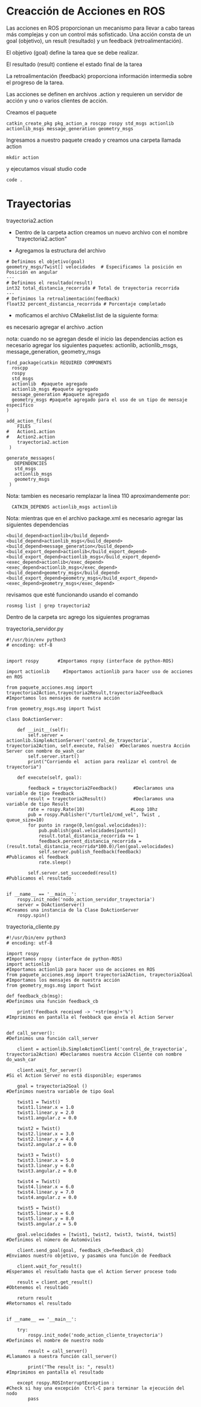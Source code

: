 # Creacción de Acciones en ROS

Las acciones en ROS proporcionan un mecanismo para llevar a cabo tareas más complejas y con un control más sofisticado. Una acción consta de un goal (objetivo), un result (resultado) y un feedback (retroalimentación).

El objetivo (goal) define la tarea que se debe realizar.

El resultado (result) contiene el estado final de la tarea

La retroalimentación (feedback) proporciona información intermedia sobre el progreso de la tarea.

Las acciones se definen en archivos .action y requieren un servidor de acción y uno o varios clientes de acción.

Creamos el paquete 
```
catkin_create_pkg pkg_action_a roscpp rospy std_msgs actionlib actionlib_msgs message_generation geometry_msgs 
```

Ingresamos a nuestro paquete creado y creamos una carpeta llamada action

```
mkdir action
```
y ejecutamos visual studio code

```
code .
```

# Trayectorias

trayectoria2.action

* Dentro de la carpeta action creamos un nuevo archivo con el nombre "trayectoria2.action"

* Agregamos la estructura del archivo
```
# Definimos el objetivo(goal)
geometry_msgs/Twist[] velocidades  # Especificamos la posición en Posición en angular
---
# Definimos el resultado(result)
int32 total_distancia_recorrida # Total de trayectoria recorrida
---
# Definimos la retroalimentación(feedback)
float32 percent_distancia_recorrida # Porcentaje completado
```

* moficamos el archivo CMakelist.list de la siguiente forma:

es necesario agregar el archivo .action

nota: cuando no se agregan desde el inicio las dependencias action es necesario agregar  los siguientes paquetes: actionlib, actionlib_msgs, message_generation, geometry_msgs

```
find_package(catkin REQUIRED COMPONENTS
  roscpp
  rospy
  std_msgs
  actionlib  #paquete agregado
  actionlib_msgs #paquete agregado
  message_generation #paquete agregado
  geometry_msgs #paquete agregado para el uso de un tipo de mensaje específico
)

add_action_files(
    FILES
#   Action1.action
#   Action2.action
    trayectoria2.action
 )

generate_messages(
   DEPENDENCIES
   std_msgs
   actionlib_msgs
   geometry_msgs
 )
```
Nota: tambien es necesario remplazar la linea 110 aproximandemente por:

```
  CATKIN_DEPENDS actionlib_msgs actionlib
```

Nota: mientras que en el archivo package.xml es necesario agregar las siguientes dependencias 

```
<build_depend>actionlib</build_depend>
<build_depend>actionlib_msgs</build_depend>
<build_depend>message_generation</build_depend>
<build_export_depend>actionlib</build_export_depend>
<build_export_depend>actionlib_msgs</build_export_depend>
<exec_depend>actionlib</exec_depend>
<exec_depend>actionlib_msgs</exec_depend>
<build_depend>geometry_msgs</build_depend>
<build_export_depend>geometry_msgs</build_export_depend>
<exec_depend>geometry_msgs</exec_depend>
```

revisamos que esté funcionando usando el comando 
```
rosmsg list | grep trayectoria2
```

Dentro de la carpeta src agrego los siguientes programas 

trayectoria_servidor.py
```
#!/usr/bin/env python3
# encoding: utf-8


import rospy       #Importamos ropsy (interface de python-ROS)

import actionlib     #Importamos actionlib para hacer uso de acciones en ROS

from paquete_acciones.msg import trayectoria2Action,trayectoria2Result,trayectoria2Feedback
#Importamos los mensajes de nuestra acción

from geometry_msgs.msg import Twist

class DoActionServer:

    def __init__(self):
        self.server = actionlib.SimpleActionServer('control_de_trayectoria', trayectoria2Action, self.execute, False)  #Declaramos nuestra Acción Server con nombre do_wash_car
        self.server.start()
        print("Corriendo el  action para realizar el control de trayectoria")

    def execute(self, goal):

        feedback = trayectoria2Feedback()      #Declaramos una variable de tipo Feedback
        result = trayectoria2Result()          #Declaramos una variable de tipo Result
        rate = rospy.Rate(10)                 #Loop 10hz
        pub = rospy.Publisher("/turtle1/cmd_vel", Twist , queue_size=10)
        for punto in range(0,len(goal.velocidades)):
            pub.publish(goal.velocidades[punto])
            result.total_distancia_recorrida += 1
            feedback.percent_distancia_recorrida = (result.total_distancia_recorrida*100.0)/len(goal.velocidades)
            self.server.publish_feedback(feedback)                #Publicamos el feedback
            rate.sleep()

        self.server.set_succeeded(result)                         #Publicamos el resultado


if __name__ == '__main__':
    rospy.init_node('nodo_action_servidor_trayectoria')
    server = DoActionServer()                                      #Creamos una instancia de la Clase DoActionServer
    rospy.spin()
```
trayectoria_cliente.py
```
#!/usr/bin/env python3
# encoding: utf-8

import rospy                                                    #Importamos ropsy (interface de python-ROS)
import actionlib                                                #Importamos actionlib para hacer uso de acciones en ROS
from paquete_acciones.msg import trayectoria2Action, trayectoria2Goal   #Importamos los mensajes de nuestra acción
from geometry_msgs.msg import Twist

def feedback_cb(msg):                                           #Definimos una función feedback_cb

    print('Feedback received -> '+str(msg)+'%')                 #Imprimimos en pantalla el feebback que envía el Action Server


def call_server():                                                        #Definimos una función call_server

    client = actionlib.SimpleActionClient('control_de_trayectoria', trayectoria2Action) #Declaramos nuestra Acción Cliente con nombre do_wash_car

    client.wait_for_server()                                              #Si el Action Server no está disponible; esperamos

    goal = trayectoria2Goal ()                                                #Definimos nuestra variable de tipo Goal

    twist1 = Twist()
    twist1.linear.x = 1.0
    twist1.linear.y = 2.0
    twist1.angular.z = 0.0

    twist2 = Twist()
    twist2.linear.x = 3.0
    twist2.linear.y = 4.0
    twist2.angular.z = 0.0

    twist3 = Twist()
    twist3.linear.x = 5.0
    twist3.linear.y = 6.0
    twist3.angular.z = 0.0

    twist4 = Twist()
    twist4.linear.x = 6.0
    twist4.linear.y = 7.0
    twist4.angular.z = 0.0

    twist5 = Twist()
    twist5.linear.x = 6.0
    twist5.linear.y = 8.0
    twist5.angular.z = 5.0

    goal.velocidades = [twist1, twist2, twist3, twist4, twist5]                                           #Definimos el número de Automóviles

    client.send_goal(goal, feedback_cb=feedback_cb)                       #Enviamos nuestro objetivo, y pasamos una función de Feedback

    client.wait_for_result()                                              #Esperamos el resultado hasta que el Action Server procese todo

    result = client.get_result()                                          #Obtenemos el resultado

    return result                                                         #Retornamos el resultado


if __name__ == '__main__':

    try:
        rospy.init_node('nodo_action_cliente_trayectoria')                            #Definimos el nombre de nuestro nodo

        result = call_server()                                           #Llamamos a nuestra función call_server()

        print("The result is: ", result)                                 #Imprimimos en pantalla el resultado

    except rospy.ROSInterruptException :                                 #Check si hay una excepción  Ctrl-C para terminar la ejecución del nodo
        pass
```
